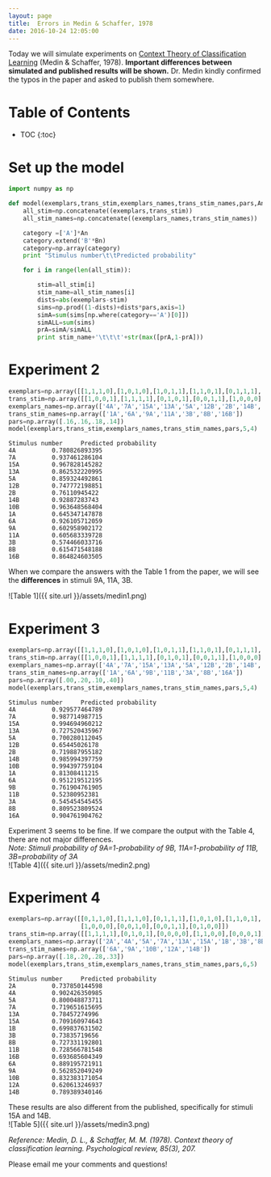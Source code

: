 ```yaml
---
layout: page
title:  Errors in Medin & Schaffer, 1978
date: 2016-10-24 12:05:00
---
```



Today we will simulate experiments on [Context Theory of Classification Learning](http://groups.psych.northwestern.edu/medin/documents/MedinSchaffer1978PsychRev.pdf) (Medin & Schaffer, 1978).
**Important differences between simulated and published results will be shown.** Dr. Medin kindly confirmed the typos in the paper and asked to publish them somewhere.

# Table of Contents
* TOC
{:toc}

# Set up the model

```python
import numpy as np

def model(exemplars,trans_stim,exemplars_names,trans_stim_names,pars,An,Bn):
    all_stim=np.concatenate((exemplars,trans_stim))
    all_stim_names=np.concatenate((exemplars_names,trans_stim_names))

    category =['A']*An
    category.extend('B'*Bn)
    category=np.array(category)
    print "Stimulus number\t\tPredicted probability"

    for i in range(len(all_stim)):

        stim=all_stim[i]
        stim_name=all_stim_names[i]
        dists=abs(exemplars-stim)
        sims=np.prod((1-dists)+dists*pars,axis=1)
        simA=sum(sims[np.where(category=='A')[0]])
        simALL=sum(sims)
        prA=simA/simALL
        print stim_name+'\t\t\t'+str(max([prA,1-prA]))
```

# Experiment 2


```python
exemplars=np.array([[1,1,1,0],[1,0,1,0],[1,0,1,1],[1,1,0,1],[0,1,1,1],[1,1,0,0],[0,1,1,0],[0,0,0,1],[0,0,0,0]])
trans_stim=np.array([[1,0,0,1],[1,1,1,1],[0,1,0,1],[0,0,1,1],[1,0,0,0],[0,0,1,0],[0,1,0,0]])
exemplars_names=np.array(['4A','7A','15A','13A','5A','12B','2B','14B','10B'])
trans_stim_names=np.array(['1A','6A','9A','11A','3B','8B','16B'])
pars=np.array([.16,.16,.18,.14])
model(exemplars,trans_stim,exemplars_names,trans_stim_names,pars,5,4)
```

    Stimulus number		Predicted probability
    4A			0.780826893395
    7A			0.937461286104
    15A			0.967828145282
    13A			0.862532220995
    5A			0.859324492861
    12B			0.747772198851
    2B			0.76110945422
    14B			0.92887283743
    10B			0.963648568404
    1A			0.645347147878
    6A			0.926105712059
    9A			0.602958902172
    11A			0.605683339728
    3B			0.574466033716
    8B			0.615471548188
    16B			0.864824603505


When we compare the answers with the Table 1 from the paper, we will see the **differences** in stimuli 9A, 11A, 3B.  

![Table 1]({{ site.url }}/assets/medin1.png)

# Experiment 3


```python
exemplars=np.array([[1,1,1,0],[1,0,1,0],[1,0,1,1],[1,1,0,1],[0,1,1,1],[1,1,0,0],[0,1,1,0],[0,0,0,1],[0,0,0,0]])
trans_stim=np.array([[1,0,0,1],[1,1,1,1],[0,1,0,1],[0,0,1,1],[1,0,0,0],[0,0,1,0],[0,1,0,0]])
exemplars_names=np.array(['4A','7A','15A','13A','5A','12B','2B','14B','10B'])
trans_stim_names=np.array(['1A','6A','9B','11B','3A','8B','16A'])
pars=np.array([.00,.20,.10,.40])
model(exemplars,trans_stim,exemplars_names,trans_stim_names,pars,5,4)
```

    Stimulus number		Predicted probability
    4A			0.929577464789
    7A			0.987714987715
    15A			0.994694960212
    13A			0.727520435967
    5A			0.700280112045
    12B			0.65445026178
    2B			0.719887955182
    14B			0.985994397759
    10B			0.994397759104
    1A			0.81308411215
    6A			0.951219512195
    9B			0.761904761905
    11B			0.52380952381
    3A			0.545454545455
    8B			0.809523809524
    16A			0.904761904762


Experiment 3 seems to be fine. If we compare the output with the Table 4, there are not major differences.  
*Note: Stimuli probability of 9A=1-probability of 9B, 11A=1-probability of 11B, 3B=probability of 3A*  
![Table 4]({{ site.url }}/assets/medin2.png)

# Experiment 4


```python
exemplars=np.array([[0,1,1,0],[1,1,1,0],[0,1,1,1],[1,0,1,0],[1,1,0,1],[1,0,1,1],[1,0,0,1],
                    [1,0,0,0],[0,0,1,0],[0,0,1,1],[0,1,0,0]])
trans_stim=np.array([[1,1,1,1],[0,1,0,1],[0,0,0,0],[1,1,0,0],[0,0,0,1]])
exemplars_names=np.array(['2A','4A','5A','7A','13A','15A','1B','3B','8B','11B','16B'])
trans_stim_names=np.array(['6A','9A','10B','12A','14B'])
pars=np.array([.18,.20,.28,.33])
model(exemplars,trans_stim,exemplars_names,trans_stim_names,pars,6,5)
```

    Stimulus number		Predicted probability
    2A			0.737850144598
    4A			0.902426350985
    5A			0.800048873711
    7A			0.719651615695
    13A			0.78457274996
    15A			0.709160974643
    1B			0.699837631502
    3B			0.73835719656
    8B			0.727331192801
    11B			0.728566781548
    16B			0.693685604349
    6A			0.889195721911
    9A			0.562852049249
    10B			0.832383171054
    12A			0.620613246937
    14B			0.789389340146


These results are also different from the published, specifically for stimuli 15A and 14B.  
![Table 5]({{ site.url }}/assets/medin3.png)

*Reference: Medin, D. L., & Schaffer, M. M. (1978). Context theory of classification learning. Psychological review, 85(3), 207.*

Please email me your comments and questions!
